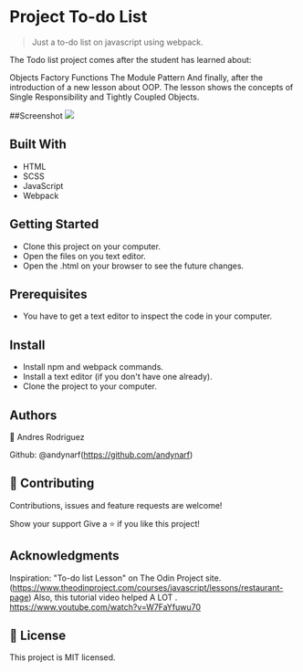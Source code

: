 # Project To-do List

> Just a to-do list on javascript using webpack.


The Todo list project comes after the student has learned about:

Objects
Factory Functions
The Module Pattern
And finally, after the introduction of a new lesson about OOP. The lesson shows the concepts of Single Responsibility and Tightly Coupled Objects.

##Screenshot
![](https://user-images.githubusercontent.com/40712459/78399573-09c7a800-75ed-11ea-994d-b89b5f085846.png)


## Built With

- HTML
- SCSS
- JavaScript
- Webpack

## Getting Started

- Clone this project on your computer.
- Open the files on you text editor.
- Open the .html on your browser to see the future changes.

## Prerequisites

- You have to get a text editor to inspect the code in your computer.

## Install

- Install npm and webpack commands.
- Install a text editor (if you don't have one already).
- Clone the project to your computer.
 
## Authors
  👤 Andres Rodriguez

Github: @andynarf(https://github.com/andynarf)

## 🤝 Contributing
Contributions, issues and feature requests are welcome!

Show your support
Give a ⭐️ if you like this project!

## Acknowledgments
Inspiration: "To-do list  Lesson" on The Odin Project site.
(https://www.theodinproject.com/courses/javascript/lessons/restaurant-page)
Also, this tutorial video helped A LOT . 
https://www.youtube.com/watch?v=W7FaYfuwu70

## 📝 License
This project is MIT licensed.
